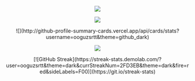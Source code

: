 <p align="center">
    <img src="https://skillicons.dev/icons?i=nodejs,express,php,laravel,mysql,html,css,bootstrap,js,jquery,py,fortran,arduino" />
</p>
<div align="center">
    
![](http://github-profile-summary-cards.vercel.app/api/cards/profile-details?username=ooguzsrtt&theme=github_dark)
</div>

<div align="center">
![](http://github-profile-summary-cards.vercel.app/api/cards/stats?username=ooguzsrtt&theme=github_dark)
</div>
<div align="center">



![](http://github-profile-summary-cards.vercel.app/api/cards/productive-time?username=ooguzsrtt&theme=github_dark&utcOffset=8)

</div>

<div align="center">
[![GitHub Streak](https://streak-stats.demolab.com/?user=ooguzsrtt&theme=dark&currStreakNum=2FD3EB&theme=dark&fire=red&sideLabels=F00)](https://git.io/streak-stats)
</div>
